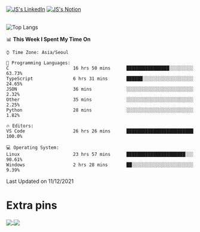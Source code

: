 
[![JS's LinkedIn](https://img.shields.io/badge/LinkedIn-blue?style=for-the-badge&logo=linkedin)](https://www.linkedin.com/in/jaeseung-lee-5a2a32139/) 
[![JS's Notion](https://img.shields.io/badge/Notion-black?style=for-the-badge&logo=notion)](https://bit.ly/ljswiki1) <br><br>
<!-- ![JS's GitHub stats](https://github-readme-stats-lemon-five.vercel.app/api?username=tkxkd0159&hide=contribs,prs,stars,issues&show_icons=true&theme=react&include_all_commits=true)   -->
![Top Langs](https://github-readme-stats-lemon-five.vercel.app/api/top-langs/?username=tkxkd0159&layout=compact&hide=jupyter%20notebook,scss,html,css&langs_count=10)  


<!--START_SECTION:waka-->
📊 **This Week I Spent My Time On** 

```text
⌚︎ Time Zone: Asia/Seoul

💬 Programming Languages: 
C                        16 hrs 50 mins      ████████████████░░░░░░░░░   63.73% 
TypeScript               6 hrs 31 mins       ██████░░░░░░░░░░░░░░░░░░░   24.65% 
JSON                     36 mins             ░░░░░░░░░░░░░░░░░░░░░░░░░   2.32% 
Other                    35 mins             ░░░░░░░░░░░░░░░░░░░░░░░░░   2.25% 
Python                   28 mins             ░░░░░░░░░░░░░░░░░░░░░░░░░   1.82%

🔥 Editors: 
VS Code                  26 hrs 26 mins      █████████████████████████   100.0%

💻 Operating System: 
Linux                    23 hrs 57 mins      ██████████████████████░░░   90.61% 
Windows                  2 hrs 28 mins       ██░░░░░░░░░░░░░░░░░░░░░░░   9.39%

```


 Last Updated on 11/12/2021
<!--END_SECTION:waka-->

# Extra pins
<a href="https://github.com/tkxkd0159/go-chain">
  <img align="center" src="https://github-readme-stats-lemon-five.vercel.app/api/pin/?username=tkxkd0159&repo=go-chain&theme=react" />
</a>
<a href="https://github.com/tkxkd0159/dsalgo">
  <img align="center" src="https://github-readme-stats-lemon-five.vercel.app/api/pin/?username=tkxkd0159&repo=dsalgo&theme=react" />
</a>

<!---
- 🔭 I’m currently working on ...
- 🌱 I’m currently learning blockchain and distributed network
- 👯 I’m looking to collaborate on ...
- 🤔 I’m looking for help with ...
- 💬 Ask me about ...
- 📫 How to reach me: ...
- 😄 Pronouns: ...
- ⚡ Fun fact: ...
-->
